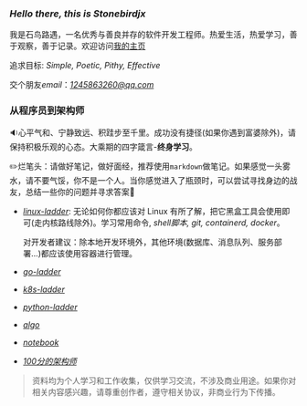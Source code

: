 ### *Hello there, this is Stonebirdjx*

我是石鸟路遇，一名优秀与善良并存的软件开发工程师。热爱生活，热爱学习，善于观察，善于记录。欢迎访问[我的主页](https://www.hjxstbserver.xyz/)

追求目标: *Simple, Poetic, Pithy, Effective*

交个朋友*email*：*[1245863260@qq.com](mailto:1245863260@qq.com)*

### 从程序员到架构师

:sound:心平气和、宁静致远、积跬步至千里。成功没有捷径(如果你遇到富婆除外)，请保持积极乐观的心态。大乘期的四字箴言-**终身学习**。

:pencil2:烂笔头：请做好笔记，做好面经，推荐使用`markdown`做笔记。如果感觉一头雾水，请不要气馁，你不是一个人。当你感觉进入了瓶颈时，可以尝试寻找身边的战友，总结一些你的问题并寻求答案:balloon:

- [*linux-ladder*](https://github.com/stonebirdjx/linux-ladder): 无论如何你都应该对 Linux 有所了解，把它黑盒工具会使用即可(走内核路线除外)。学习常用命令, *shell脚本, git, containerd, docker*。

  对开发者建议：除本地开发环境外，其他环境(数据库、消息队列、服务部署...)都应该使用容器进行管理。

- [*go-ladder*](https://github.com/stonebirdjx/go-ladder) 

- [*k8s-ladder*](https://github.com/stonebirdjx/k8s-ladder) 

- [*python-ladder*](https://github.com/stonebirdjx/python-ladder) 

- [*algo*](https://github.com/stonebirdjx/algo)

- [*notebook*](https://github.com/stonebirdjx/notebook)

- [*100分的架构师*](https://github.com/stonebirdjx/notebook/blob/master/100%E5%88%86%E7%9A%84%E6%9E%B6%E6%9E%84%E5%B8%88.md)

> 资料均为个人学习和工作收集，仅供学习交流，不涉及商业用途。如果你对相关内容感兴趣，请尊重创作者，遵守相关协议，非商业行为下传播。